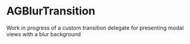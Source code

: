 AGBlurTransition
================

Work in progress of a custom transition delegate for presenting modal views with a blur background
